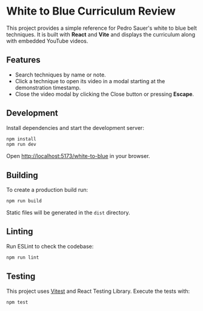 # White to Blue Curriculum Review

This project provides a simple reference for Pedro Sauer's white to blue belt techniques. It is built with **React** and **Vite** and displays the curriculum along with embedded YouTube videos.

## Features

- Search techniques by name or note.
- Click a technique to open its video in a modal starting at the demonstration timestamp.
- Close the video modal by clicking the Close button or pressing **Escape**.

## Development

Install dependencies and start the development server:

```bash
npm install
npm run dev
```

Open <http://localhost:5173/white-to-blue> in your browser.

## Building

To create a production build run:

```bash
npm run build
```

Static files will be generated in the `dist` directory.

## Linting

Run ESLint to check the codebase:

```bash
npm run lint
```

## Testing

This project uses [Vitest](https://vitest.dev/) and React Testing Library. Execute the tests with:

```bash
npm test
```
